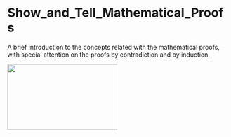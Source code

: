 # Show_and_Tell_Mathematical_Proofs

A brief introduction to the concepts related with the mathematical proofs, with special attention on the proofs by 
contradiction and by induction. 

<img src="http://www.mrbartonmaths.com/blog/wp-content/uploads/2017/06/june.png" height="150" width="250"/> 


